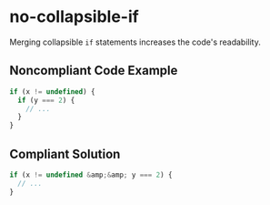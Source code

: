 # no-collapsible-if

Merging collapsible `if` statements increases the code's readability.

## Noncompliant Code Example

```typescript
if (x != undefined) {
  if (y === 2) {
    // ...
  }
}
```
## Compliant Solution

```typescript
if (x != undefined &amp;&amp; y === 2) {
  // ...
}
```

